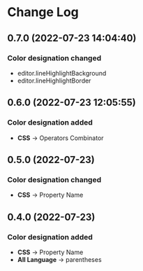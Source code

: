 # Change Log

## 0.7.0 (2022-07-23 14:04:40)

### Color designation changed

- editor.lineHighlightBackground
- editor.lineHighlightBorder

## 0.6.0 (2022-07-23 12:05:55)

### Color designation added

- **CSS** -> Operators Combinator

## 0.5.0 (2022-07-23)

### Color designation changed

- **CSS** -> Property Name

## 0.4.0 (2022-07-23)

### Color designation added

- **CSS** -> Property Name
- **All Language** -> parentheses
